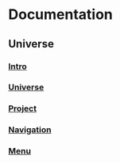 # Documentation

## Universe

### [Intro](intro.md)

### [Universe](universe_concept.md)

### [Project](project_concept.md)

### [Navigation](navigation.md)

### [Menu](menu.md)
